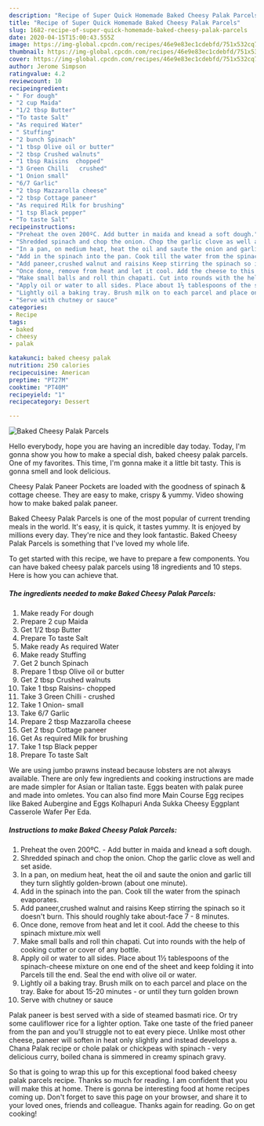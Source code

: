 ```yaml
---
description: "Recipe of Super Quick Homemade Baked Cheesy Palak Parcels"
title: "Recipe of Super Quick Homemade Baked Cheesy Palak Parcels"
slug: 1682-recipe-of-super-quick-homemade-baked-cheesy-palak-parcels
date: 2020-04-15T15:00:43.555Z
image: https://img-global.cpcdn.com/recipes/46e9e83ec1cdebfd/751x532cq70/baked-cheesy-palak-parcels-recipe-main-photo.jpg
thumbnail: https://img-global.cpcdn.com/recipes/46e9e83ec1cdebfd/751x532cq70/baked-cheesy-palak-parcels-recipe-main-photo.jpg
cover: https://img-global.cpcdn.com/recipes/46e9e83ec1cdebfd/751x532cq70/baked-cheesy-palak-parcels-recipe-main-photo.jpg
author: Jerome Simpson
ratingvalue: 4.2
reviewcount: 10
recipeingredient:
- " For dough"
- "2 cup Maida"
- "1/2 tbsp Butter"
- "To taste Salt"
- "As required Water"
- " Stuffing"
- "2 bunch Spinach"
- "1 tbsp Olive oil or butter"
- "2 tbsp Crushed walnuts"
- "1 tbsp Raisins  chopped"
- "3 Green Chilli   crushed"
- "1 Onion small"
- "6/7 Garlic"
- "2 tbsp Mazzarolla cheese"
- "2 tbsp Cottage paneer"
- "As required Milk for brushing"
- "1 tsp Black pepper"
- "To taste Salt"
recipeinstructions:
- "Preheat the oven 200ºC. Add butter in maida and knead a soft dough."
- "Shredded spinach and chop the onion. Chop the garlic clove as well and set aside."
- "In a pan, on medium heat, heat the oil and saute the onion and garlic till they turn slightly golden-brown (about one minute)."
- "Add in the spinach into the pan. Cook till the water from the spinach evaporates."
- "Add paneer,crushed walnut and raisins Keep stirring the spinach so it doesn&#39;t burn. This should roughly take about-face 7 - 8 minutes."
- "Once done, remove from heat and let it cool. Add the cheese to this spinach mixture.mix well"
- "Make small balls and roll thin chapati. Cut into rounds with the help of cooking cutter or cover of any bottle."
- "Apply oil or water to all sides. Place about 1½ tablespoons of the spinach-cheese mixture on one end of the sheet and keep folding it into Parcels till the end. Seal the end with olive oil or water."
- "Lightly oil a baking tray. Brush milk on to each parcel and place on the tray. Bake for about 15-20 minutes - or until they turn golden brown"
- "Serve with chutney or sauce"
categories:
- Recipe
tags:
- baked
- cheesy
- palak

katakunci: baked cheesy palak 
nutrition: 250 calories
recipecuisine: American
preptime: "PT27M"
cooktime: "PT40M"
recipeyield: "1"
recipecategory: Dessert

---
```



![Baked Cheesy Palak Parcels](https://img-global.cpcdn.com/recipes/46e9e83ec1cdebfd/751x532cq70/baked-cheesy-palak-parcels-recipe-main-photo.jpg)

Hello everybody, hope you are having an incredible day today. Today, I'm gonna show you how to make a special dish, baked cheesy palak parcels. One of my favorites. This time, I'm gonna make it a little bit tasty. This is gonna smell and look delicious.

Cheesy Palak Paneer Pockets are loaded with the goodness of spinach &amp; cottage cheese. They are easy to make, crispy &amp; yummy. Video showing how to make baked palak paneer.

Baked Cheesy Palak Parcels is one of the most popular of current trending meals in the world. It's easy, it is quick, it tastes yummy. It is enjoyed by millions every day. They're nice and they look fantastic. Baked Cheesy Palak Parcels is something that I've loved my whole life.


To get started with this recipe, we have to prepare a few components. You can have baked cheesy palak parcels using 18 ingredients and 10 steps. Here is how you can achieve that.

<!--inarticleads1-->

##### The ingredients needed to make Baked Cheesy Palak Parcels:

1. Make ready  For dough
1. Prepare 2 cup Maida
1. Get 1/2 tbsp Butter
1. Prepare To taste Salt
1. Make ready As required Water
1. Make ready  Stuffing
1. Get 2 bunch Spinach
1. Prepare 1 tbsp Olive oil or butter
1. Get 2 tbsp Crushed walnuts
1. Take 1 tbsp Raisins-  chopped
1. Take 3 Green Chilli -  crushed
1. Take 1 Onion- small
1. Take 6/7 Garlic
1. Prepare 2 tbsp Mazzarolla cheese
1. Get 2 tbsp Cottage paneer
1. Get As required Milk for brushing
1. Take 1 tsp Black pepper
1. Prepare To taste Salt


We are using jumbo prawns instead because lobsters are not always available. There are only few ingredients and cooking instructions are made are made simpler for Asian or Italian taste. Eggs beaten with palak puree and made into omletes. You can also find more Main Course Egg recipes like Baked Aubergine and Eggs Kolhapuri Anda Sukka Cheesy Eggplant Casserole Wafer Per Eda. 

<!--inarticleads2-->

##### Instructions to make Baked Cheesy Palak Parcels:

1. Preheat the oven 200ºC. - Add butter in maida and knead a soft dough.
1. Shredded spinach and chop the onion. Chop the garlic clove as well and set aside.
1. In a pan, on medium heat, heat the oil and saute the onion and garlic till they turn slightly golden-brown (about one minute).
1. Add in the spinach into the pan. Cook till the water from the spinach evaporates.
1. Add paneer,crushed walnut and raisins Keep stirring the spinach so it doesn&#39;t burn. This should roughly take about-face 7 - 8 minutes.
1. Once done, remove from heat and let it cool. Add the cheese to this spinach mixture.mix well
1. Make small balls and roll thin chapati. Cut into rounds with the help of cooking cutter or cover of any bottle.
1. Apply oil or water to all sides. Place about 1½ tablespoons of the spinach-cheese mixture on one end of the sheet and keep folding it into Parcels till the end. Seal the end with olive oil or water.
1. Lightly oil a baking tray. Brush milk on to each parcel and place on the tray. Bake for about 15-20 minutes - or until they turn golden brown
1. Serve with chutney or sauce


Palak paneer is best served with a side of steamed basmati rice. Or try some cauliflower rice for a lighter option. Take one taste of the fried paneer from the pan and you&#39;ll struggle not to eat every piece. Unlike most other cheese, paneer will soften in heat only slightly and instead develops a. Chana Palak recipe or chole palak or chickpeas with spinach - very delicious curry, boiled chana is simmered in creamy spinach gravy. 

So that is going to wrap this up for this exceptional food baked cheesy palak parcels recipe. Thanks so much for reading. I am confident that you will make this at home. There is gonna be interesting food at home recipes coming up. Don't forget to save this page on your browser, and share it to your loved ones, friends and colleague. Thanks again for reading. Go on get cooking!
